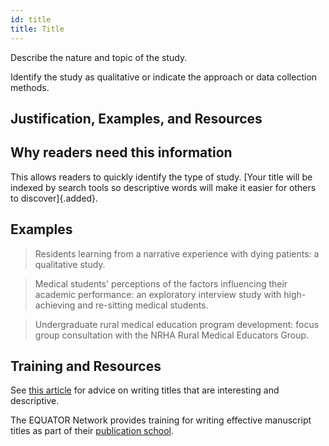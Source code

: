 ```yaml
---
id: title
title: Title
---
```


Describe the nature and topic of the study.

Identify the study as qualitative or indicate the approach or data collection methods.

## Justification, Examples, and Resources

## Why readers need this information

This allows readers to quickly identify the type of study. [Your title will be indexed by search tools so descriptive words will make it easier for others to discover]{.added}.

## Examples

> Residents learning from a narrative experience with dying patients: a qualitative study.

> Medical students' perceptions of the factors influencing their academic performance: an exploratory interview study with high-achieving and re-sitting medical students.

> Undergraduate rural medical education program development: focus group consultation with the NRHA Rural Medical Educators Group.

<!-- #TODO: examples of titles that could be improved -->

## Training and Resources

See [this article](https://doi.org/10.1007/s40037-016-0267-3) for advice on writing titles that are interesting and descriptive.

The EQUATOR Network provides training for writing effective manuscript titles as part of their [publication school](https://www.equator-network.org/2023/01/24/uk-equator-centre-publication-school-april-2023/).